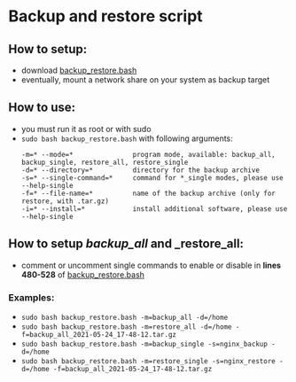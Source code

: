 # Backup and restore script

## How to setup:
* download [backup_restore.bash](../backup_restore.bash)
* eventually, mount a network share on your system as backup target

## How to use:
* you must run it as root or with sudo
* ``sudo bash backup_restore.bash`` with following arguments:
  ```
  -m=* --mode=*               program mode, available: backup_all, backup_single, restore_all, restore_single
  -d=* --directory=*          directory for the backup archive
  -s=* --single-command=*     command for *_single modes, please use --help-single
  -f=* --file-name=*          name of the backup archive (only for restore, with .tar.gz)
  -i=* --install=*            install additional software, please use --help-single
  ```

## How to setup _backup_all_ and _restore_all:
* comment or uncomment single commands to enable or disable in __lines 480-528__ of [backup_restore.bash](../backup_restore.bash)

### Examples:
* ``sudo bash backup_restore.bash -m=backup_all -d=/home``
* ``sudo bash backup_restore.bash -m=restore_all -d=/home -f=backup_all_2021-05-24_17-48-12.tar.gz``
* ``sudo bash backup_restore.bash -m=backup_single -s=nginx_backup -d=/home``
* ``sudo bash backup_restore.bash -m=restore_single -s=nginx_restore -d=/home -f=backup_all_2021-05-24_17-48-12.tar.gz``